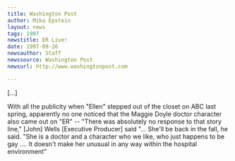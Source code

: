 ```yaml
---
title: Washington Post
author: Mika Epstein
layout: news
tags: 1997
newstitle: ER Live!  
date: 1997-09-26 
newsauthor: Staff  
newssource: Washington Post  
newsurl: http://www.washingtonpost.com  

---
```

[...]

With all the publicity when "Ellen" stepped out of the closet on ABC last spring, apparently no one noticed that the Maggie Doyle doctor character also came out on "ER" -- "There was absolutely no response to that story line," [John] Wells [Executive Producer] said "... She'll be back in the fall, he said. "She is a doctor and a character who we like, who just happens to be gay .... It doesn't make her unusual in any way within the hospital environment"

